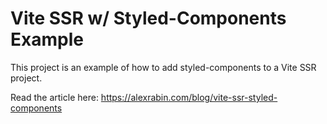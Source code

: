 # Vite SSR w/ Styled-Components Example

This project is an example of how to add styled-components to a Vite SSR project.

Read the article here: https://alexrabin.com/blog/vite-ssr-styled-components